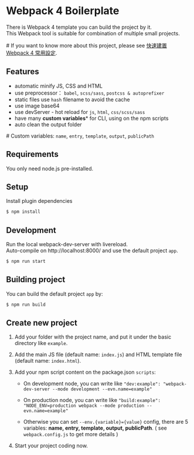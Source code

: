 # Webpack 4 Boilerplate
There is Webpack 4 template you can build the project by it.<br>
This Webpack tool is suitable for combination of multiple small projects.

\# If you want to know more about this project, please see [快速建置 Webpack 4 常用設定](https://medium.com/@shaneyihong/%E5%BF%AB%E9%80%9F%E5%BB%BA%E7%BD%AE-webpack-4-%E5%B8%B8%E7%94%A8%E8%A8%AD%E5%AE%9A-9741a0e2e6a8).

## Features
- automatic minify JS, CSS and HTML
- use preprocessor： `babel`, `scss/sass`, `postcss & autoprefixer`
- static files use `hash` filename to avoid the cache
- use image base64
- use devServer - hot reload for `js`, `html`, `css/scss/sass`
- have many **custom variables*** for CLI, using on the npm scripts
- auto clean the output folder

\# Custom variables: `name`, `entry`, `template`, `output`, `publicPath`
## Requirements
You only need node.js pre-installed.

## Setup
Install plugin dependencies
```bash
$ npm install
```

## Development
Run the local webpack-dev-server with livereload.<br>
Auto-compile on http://localhost:8000/ and use the default project `app`.
```bash
$ npm run start
```

## Building project
You can build the default project `app` by:
```bash
$ npm run build
```

## Create new project
1. Add your folder with the project name, and put it under the basic directory like `example`.

2. Add the main JS file (default name: `index.js`) and HTML template file (default name: `index.html`).

3. Add your npm script content on the package.json `scripts`:
   - On development node, you can write like `"dev:example": "webpack-dev-server --mode development --evn.name=example"`

   - On production node, you can write like `"build:example": "NODE_ENV=production webpack --mode production --evn.name=example"`

   - Otherwise you can set `--env.{variable}={value}` config, there are 5 variables: **name, entry, template, output, publicPath**. ( see `webpack.config.js` to get more details )

4. Start your project coding now.

